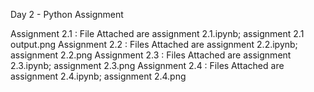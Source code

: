 Day 2 - Python Assignment

Assignment 2.1 : File Attached are assignment 2.1.ipynb; assignment 2.1 output.png
Assignment 2.2 : Files Attached are assignment 2.2.ipynb; assignment 2.2.png
Assignment 2.3 : Files Attached are assignment 2.3.ipynb; assignment 2.3.png
Assignment 2.4 : Files Attached are assignment 2.4.ipynb; assignment 2.4.png
